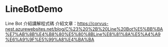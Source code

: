 # LineBotDemo
Line Bot 介紹講解程式碼
介紹文章：https://corvus-nest.azurewebsites.net/blog/C%23%20%2B%20Line%20Bot%E5%BB%BA%E7%AB%8B%E4%B8%80%E5%80%8BLine%E8%81%8A%E5%A4%A9%E6%A9%9F%E5%99%A8%E4%BA%BA
